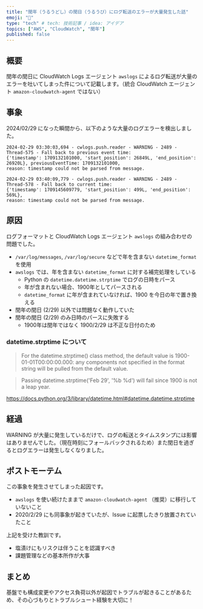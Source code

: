```yaml
---
title: "閏年（うるうどし）の閏日（うるうび）にログ転送のエラーが大量発生した話"
emoji: "📅"
type: "tech" # tech: 技術記事 / idea: アイデア
topics: ["AWS", "CloudWatch", "閏年"]
published: false
---
```


## 概要

閏年の閏日に CloudWatch Logs エージェント `awslogs` によるログ転送が大量のエラーを吐いてしまった件について記載します。（統合 CloudWatch エージェント `amazon-cloudwatch-agent` ではない）

## 事象

2024/02/29 になった瞬間から、以下のような大量のログエラーを検出しました。

```text
2024-02-29 03:30:03,694 - cwlogs.push.reader - WARNING - 2489 - Thread-575 - Fall back to previous event time:
{'timestamp': 1709132101000, 'start_position': 26849L, 'end_position': 26920L}, previousEventTime: 1709132101000,
reason: timestamp could not be parsed from message.
```

```text
2024-02-29 03:40:09,779 - cwlogs.push.reader - WARNING - 2489 - Thread-578 - Fall back to current time:
{'timestamp': 1709145609779, 'start_position': 499L, 'end_position': 569L},
reason: timestamp could not be parsed from message.
```

## 原因

ログフォーマットと CloudWatch Logs エージェント `awslogs` の組み合わせの問題でした。

- `/var/log/messages`, `/var/log/secure` などで年を含まない `datetime_format` を使用
- `awslogs` では、年を含まない `datetime_format` に対する補完処理をしている
  - Python の `datetime.datetime.strptime` でログの日時をパース
  - 年が含まれない場合、1900年としてパースされる
  - `datetime_format` に年が含まれていなければ、1900 を今日の年で置き換える
- 閏年の閏日 (2/29) 以外では問題なく動作していた
- 閏年の閏日 (2/29) のみ日時のパースに失敗する
  - 1900年は閏年ではなく 1900/2/29 は不正な日付のため

### datetime.strptime について

> For the datetime.strptime() class method, the default value is 1900-01-01T00:00:00.000: any components not specified in the format string will be pulled from the default value.

> Passing datetime.strptime('Feb 29', '%b %d') will fail since 1900 is not a leap year.

https://docs.python.org/3/library/datetime.html#datetime.datetime.strptime

## 経過

WARNING が大量に発生しているだけで、ログの転送とタイムスタンプには影響はありませんでした。（現在時刻にフォールバックされるため）また閏日を過ぎるとログエラーは発生しなくなりました。

## ポストモーテム

この事象を発生させてしまった起因です。

- `awslogs` を使い続けたままで `amazon-cloudwatch-agent` （推奨）に移行していないこと
- 2020/2/29 にも同事象が起きていたが、Issue に起票したきり放置されていたこと

上記を受けた教訓です。

- 塩漬けにもリスクは伴うことを認識すべき
- 課題管理などの基本所作が大事

## まとめ

基盤でも構成変更やアクセス負荷以外が起因でトラブルが起きることがあるため、その心づもりとトラブルシュート経験を大切に！
